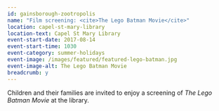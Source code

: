 ```yaml
---
id: gainsborough-zootropolis
name: "Film screening: <cite>The Lego Batman Movie</cite>"
location: capel-st-mary-library
location-text: Capel St Mary Library
event-start-date: 2017-08-14
event-start-time: 1030
event-category: summer-holidays
event-image: /images/featured/featured-lego-batman.jpg
event-image-alt: The Lego Batman Movie
breadcrumb: y
---
```


Children and their families are invited to enjoy a screening of <cite>The Lego Batman Movie</cite> at the library.
